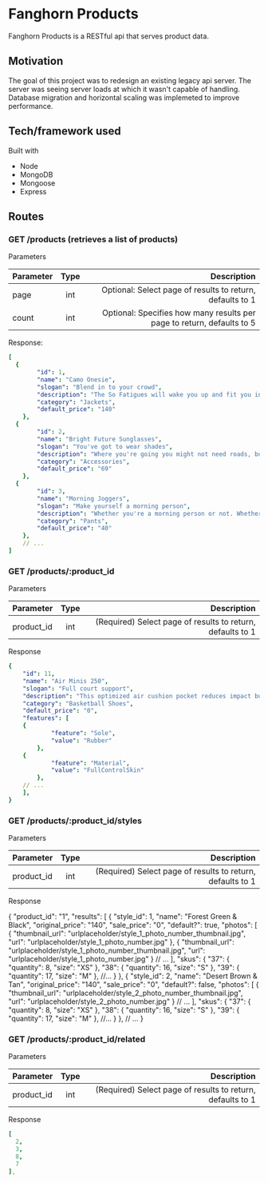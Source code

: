 # Fanghorn Products

Fanghorn Products is a RESTful api that serves product data.

## Motivation

The goal of this project was to redesign an existing legacy api server. The server was seeing server loads at which it wasn't capable of handling. Database migration and horizontal scaling was implemeted to improve performance.

## Tech/framework used

Built with
* Node
* MongoDB
* Mongoose
* Express

## Routes

### GET /products (retrieves a list of products)

Parameters

| Parameter | Type    | Description                                                             |
| --------- |:-------:| -----------------------------------------------------------------------:|
| page      | int     | Optional: Select page of results to return, defaults to 1               |
| count     | int     | Optional: Specifies how many results per page to return, defaults to 5  |

Response:

```yaml
[
  {
        "id": 1,
        "name": "Camo Onesie",
        "slogan": "Blend in to your crowd",
        "description": "The So Fatigues will wake you up and fit you in. This high energy camo will have you blending in to even the wildest surroundings.",
        "category": "Jackets",
        "default_price": "140"
    },
  {
        "id": 2,
        "name": "Bright Future Sunglasses",
        "slogan": "You've got to wear shades",
        "description": "Where you're going you might not need roads, but you definitely need some shades. Give those baby blues a rest and let the future shine bright on these timeless lenses.",
        "category": "Accessories",
        "default_price": "69"
    },
  {
        "id": 3,
        "name": "Morning Joggers",
        "slogan": "Make yourself a morning person",
        "description": "Whether you're a morning person or not. Whether you're gym bound or not. Everyone looks good in joggers.",
        "category": "Pants",
        "default_price": "40"
    },
    // ...
]
```

### GET /products/:product_id

Parameters

| Parameter  | Type | Description                                                              |
| ---------- |:----:| ------------------------------------------------------------------------:|
| product_id | int  | (Required) Select page of results to return, defaults to 1               |

Response

```yaml
{
    "id": 11,
    "name": "Air Minis 250",
    "slogan": "Full court support",
    "description": "This optimized air cushion pocket reduces impact but keeps a perfect balance underfoot.",
    "category": "Basketball Shoes",
    "default_price": "0",
    "features": [
    {
            "feature": "Sole",
            "value": "Rubber"
        },
    {
            "feature": "Material",
            "value": "FullControlSkin"
        },
    // ...
    ],
}
```

### GET /products/:product_id/styles

Parameters

| Parameter  | Type | Description                                                              |
| ---------- |:----:| ------------------------------------------------------------------------:|
| product_id | int  | (Required) Select page of results to return, defaults to 1               |

Response

{
    "product_id": "1",
    "results": [
    {
            "style_id": 1,
            "name": "Forest Green & Black",
            "original_price": "140",
            "sale_price": "0",
            "default?": true,
            "photos": [
            {
                    "thumbnail_url": "urlplaceholder/style_1_photo_number_thumbnail.jpg",
                    "url": "urlplaceholder/style_1_photo_number.jpg"
                },
            {
                    "thumbnail_url": "urlplaceholder/style_1_photo_number_thumbnail.jpg",
                    "url": "urlplaceholder/style_1_photo_number.jpg"
                }
            // ...
            ],
        "skus": {
                    "37": {
                            "quantity": 8,
                            "size": "XS"
                    },
                    "38": {
                            "quantity": 16,
                            "size": "S"
                    },
                    "39": {
                            "quantity": 17,
                            "size": "M"
                    },
            //...
                }
    },
  {
        "style_id": 2,
        "name": "Desert Brown & Tan",
        "original_price": "140",
        "sale_price": "0",
        "default?": false,
        "photos": [
            {
                    "thumbnail_url": "urlplaceholder/style_2_photo_number_thumbnail.jpg",
                    "url": "urlplaceholder/style_2_photo_number.jpg"
        }
      // ...
            ],
        "skus": {
                    "37": {
                            "quantity": 8,
                            "size": "XS"
                    },
                    "38": {
                            "quantity": 16,
                            "size": "S"
                    },
                    "39": {
                            "quantity": 17,
                            "size": "M"
                    },
            //...
                }
    },
  // ...
}

### GET /products/:product_id/related

Parameters

| Parameter  | Type | Description                                                              |
| ---------- |:----:| ------------------------------------------------------------------------:|
| product_id | int  | (Required) Select page of results to return, defaults to 1               |

Response

```yaml
[
  2,
  3,
  8,
  7
],
```
